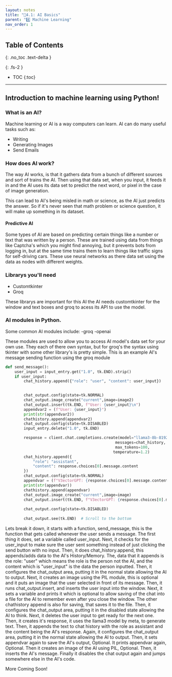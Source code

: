 ```yaml
---
layout: notes
title: "📓4.1: AI Basics" 
parent: "4️⃣ Machine Learning"
nav_order: 1
---
```


## Table of Contents
{: .no_toc .text-delta }

{: .fs-2 }
- TOC
{:toc}

---

## Introduction to machine learning using Python!
### What is an AI?

Machine learning or AI is a way computers can learn.
AI can do many useful tasks such as:

- Writing
- Generating Images
- Send Emails

### How does AI work?

The way AI works, 
is that it gathers data from a bunch of different sources and sort of trains the AI.
Then using that data set, when you input, 
it feeds it in and the AI uses its data set to predict the next word, 
or pixel in the case of image generation.

This can lead to AI's being misled in math or science, as the AI
just predicts the answer.
So if it's never seen that math problem or science question,
it will make up something in its dataset.

#### Predictive AI

Some types of AI are based on predicting certain things like a number or text that was written by a person.
These are trained using data from things like Captcha's which you might find annoying, but it prevents bots from logging in,
but at the same time trains them to learn things like traffic signs for self-driving cars.
These use neural networks as there data set using the data as nodes with different weights.

### Librarys you'll need
- Customtkinter
- Groq

These librarys are important for this AI
the AI needs customtkinter for the window and text boxes
and groq to acess its API to use the model.



### AI modules in Python.

Some common AI modules include:
-groq
-openai

These modules are used to allow you to access AI model's data set for your own use.
They each of there own syntax, but for groq's the syntax using tkinter with some other library's is pretty simple.
This is an example AI's message sending function using the groq module
```python
def send_message():
    user_input = input_entry.get("1.0", tk.END).strip()
    if user_input:
        chat_history.append({"role": "user", "content": user_input})
        

        chat_output.config(state=tk.NORMAL)
        chat_output.image_create("current",image=image2)
        chat_output.insert(tk.END, f"User: {user_input}\n")
        appendvar2 = (f"User: {user_input}")
        print(str(appendvar2))
        chathistory.append(appendvar2)
        chat_output.config(state=tk.DISABLED)
        input_entry.delete("1.0", tk.END)

        response = client.chat.completions.create(model="llama3-8b-8192",
                                                messages=chat_history,
                                                max_tokens=100,
                                               temperature=1.2)
        chat_history.append({
            "role": "assistant",
            "content": response.choices[0].message.content
        })
        chat_output.config(state=tk.NORMAL)
        appendvar = (f"V3ectorGPT: {response.choices[0].message.content}\n")
        print(str(appendvar))
        chathistory.append(appendvar)
        chat_output.image_create("current",image=image)
        chat_output.insert(tk.END, f"V3ectorGPT: {response.choices[0].message.content}\n")
        
        chat_output.config(state=tk.DISABLED)
        
        chat_output.see(tk.END)  # Scroll to the bottom

```

Lets break it down, it starts with a function, send_message, this is the function that gets called whenever the user sends a message.
The first thing it does, set a variable called user_input.
Next, it checks for the user_input to make sure the user sent something instead of just clicking the send button with no input.
Then, it does chat_history.append, this appends/adds data to the AI's History/Memory.
The, data that it appends is the role: "user" which means the role is the person not the AI, and the content which is "user_input" is the data the person inputted.
Then, it configures the chat_output area, putting it in the normal state allowing the AI to output.
Next, it creates an image using the PIL module, this is optional and it puts an image that the user selected in front of its message.
Then, it runs chat_output.insert, and inserts the user input into the window.
Next, it sets a variable and prints it which is optional to allow saving of the chat into a file for the AI to remember even after you close the window.
The other chathistory append is also for saving, that saves it to the file.
Then, it configures the chat_output area, putting it in the disabled state allowing the AI to think. 
Next, it deletes the user input to get ready for the next one.
Then, it creates it's response, it uses the llama3 model by meta, to generate text.
Then, it appends the text to chat history with the role as assistant and the content being the AI's response.
Again, it configures the chat_output area, putting it in the normal state allowing the AI to output.
Then, it sets appendvar again to save the AI's output, Optional.
It prints appendvar again, Optional.
Then it creates an image of the AI using PIL, Optional.
Then, it inserts the AI's message.
Finally it disables the chat output again and jumps somewhere else in the AI's code.

More Coming Soon!








